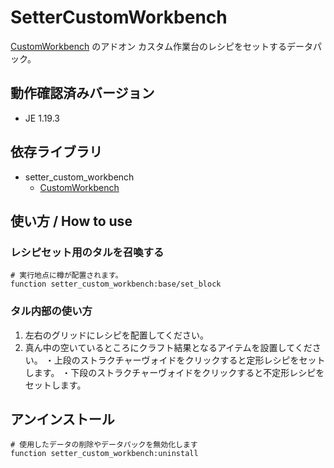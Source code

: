 # SetterCustomWorkbench

[CustomWorkbench](https://github.com/kirigami-0/CustomWorkbench) のアドオン
カスタム作業台のレシピをセットするデータパック。

## 動作確認済みバージョン
- JE 1.19.3

## 依存ライブラリ
- setter_custom_workbench
  - [CustomWorkbench](https://github.com/kirigami-0/CustomWorkbench)

## 使い方 / How to use
### レシピセット用のタルを召喚する
```mcfunction
# 実行地点に樽が配置されます。
function setter_custom_workbench:base/set_block
```
### タル内部の使い方
1. 左右のグリッドにレシピを配置してください。
1. 真ん中の空いているところにクラフト結果となるアイテムを設置してください。
・上段のストラクチャーヴォイドをクリックすると定形レシピをセットします。
・下段のストラクチャーヴォイドをクリックすると不定形レシピをセットします。

## アンインストール
``` mcfunction
# 使用したデータの削除やデータパックを無効化します
function setter_custom_workbench:uninstall
```
